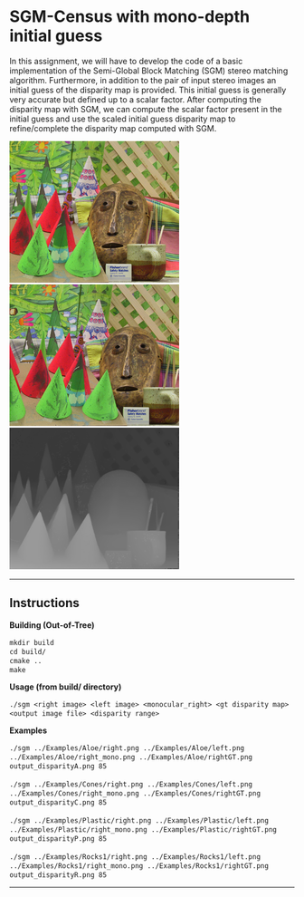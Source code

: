 SGM-Census with mono-depth initial guess
========================================
In this assignment, we will have to develop the code of a basic implementation of the Semi-Global
Block Matching (SGM) stereo matching algorithm. Furthermore, in addition to the pair of input
stereo images an initial guess of the disparity map is provided. This initial guess is generally very
accurate but defined up to a scalar factor. After computing the disparity map with SGM, we can
compute the scalar factor present in the initial guess and use the scaled initial guess disparity map
to refine/complete the disparity map computed with SGM.

<p float="left">
  <img src="media_readme/right.png" width="300" />
  <img src="media_readme/left.png" width="300" /> 
  <img src="media_readme/output.png" width="300" />
</p>



---
## Instructions

**Building (Out-of-Tree)**

    mkdir build
    cd build/
    cmake ..
    make
    
**Usage (from build/ directory)**

    ./sgm <right image> <left image> <monocular_right> <gt disparity map> <output image file> <disparity range> 

**Examples**

    ./sgm ../Examples/Aloe/right.png ../Examples/Aloe/left.png ../Examples/Aloe/right_mono.png ../Examples/Aloe/rightGT.png output_disparityA.png 85

    ./sgm ../Examples/Cones/right.png ../Examples/Cones/left.png ../Examples/Cones/right_mono.png ../Examples/Cones/rightGT.png output_disparityC.png 85

    ./sgm ../Examples/Plastic/right.png ../Examples/Plastic/left.png ../Examples/Plastic/right_mono.png ../Examples/Plastic/rightGT.png output_disparityP.png 85

    ./sgm ../Examples/Rocks1/right.png ../Examples/Rocks1/left.png ../Examples/Rocks1/right_mono.png ../Examples/Rocks1/rightGT.png output_disparityR.png 85

---


